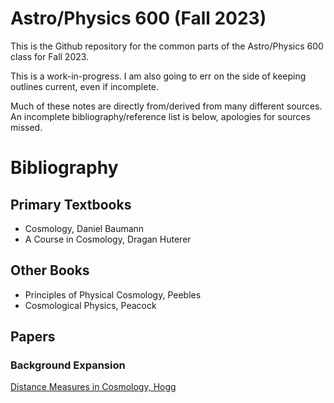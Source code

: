 # Astro/Physics 600 (Fall 2023)

This is the Github repository for the common parts of the Astro/Physics 600 
class for Fall 2023.

This is a work-in-progress. I am also going to err on the side of keeping outlines
current, even if incomplete.

Much of these notes are directly from/derived from many different sources. 
An incomplete bibliography/reference list is below, apologies for sources missed.

# Bibliography

## Primary Textbooks

- Cosmology, Daniel Baumann
- A Course in Cosmology, Dragan Huterer

## Other Books

- Principles of Physical Cosmology, Peebles
- Cosmological Physics, Peacock

## Papers

### Background Expansion

[Distance Measures in Cosmology, Hogg](https://arxiv.org/pdf/astro-ph/9905116.pdf)